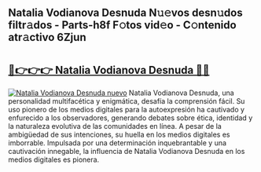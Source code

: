 ## Natalia Vodianova Desnuda N𝚞𝚎vos desn𝚞dos filtr𝚊dos - Parts-h8f F𝚘tos vid𝚎o - C𝚘ntenido atr𝚊ctivo 6Zjun

# <h2><a href="http://mb18r6.tromn.icu/?c=Natalia+Vodianova+Desnuda">🔗👉👉👉 Natalia Vodianova Desnuda 🔗🔗</a></h2>

[![Natalia Vodianova Desnuda nuevo](https://i.imgur.com/pEAQMta.gif)](http://mb18r6.tromn.icu/?c=Natalia+Vodianova+Desnuda)
Natalia Vodianova Desnuda, una personalidad multifacética y enigmática, desafía la comprensión fácil. Su uso pionero de los medios digitales para la autoexpresión ha cautivado y enfurecido a los observadores, generando debates sobre ética, identidad y la naturaleza evolutiva de las comunidades en línea. A pesar de la ambigüedad de sus intenciones, su huella en los medios digitales es imborrable. Impulsada por una determinación inquebrantable y una cautivación innegable, la influencia de Natalia Vodianova Desnuda en los medios digitales es pionera.
